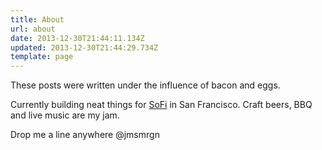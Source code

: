 ```yaml
---
title: About
url: about
date: 2013-12-30T21:44:11.134Z
updated: 2013-12-30T21:44:29.734Z
template: page
---
```


These posts were written under the influence of bacon and eggs.

Currently building neat things for [SoFi](https://www.sofi.com) in San Francisco. Craft beers, BBQ and live music are my jam.

Drop me a line anywhere @jmsmrgn
